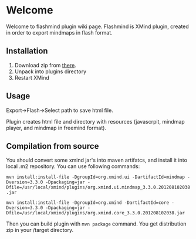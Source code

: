 # Welcome

Welcome to flashmind plugin wiki page. Flashmind is XMind plugin, created in order to export mindmaps in flash format.

## Installation
1. Download zip from [there](https://bitbucket.org/vershinin/flashmind/downloads).
2. Unpack into plugins directory
3. Restart XMind

## Usage
Export->Flash->Select path to save html file. 

Plugin creates html file and directory with resources (javascrpit, mindmap player, and mindmap in freemind format).

## Compilation from source
You should convert some xmind jar's into maven artifatcs, and install it into local .m2 repository. You can use following commands:  

`mvn install:install-file -DgroupId=org.xmind.ui -DartifactId=mindmap -Dversion=3.3.0 -Dpackaging=jar -Dfile=/usr/local/xmind/plugins/org.xmind.ui.mindmap_3.3.0.201208102038.jar`

`mvn install:install-file -DgroupId=org.xmind -DartifactId=core -Dversion=3.3.0 -Dpackaging=jar -Dfile=/usr/local/xmind/plugins/org.xmind.core_3.3.0.201208102038.jar`  

Then you can build plugin with `mvn package` command. You get distribution zip in your /target directory.
